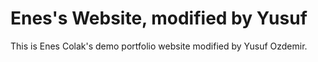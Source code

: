 # Enes's Website, modified by Yusuf
This is Enes Colak's demo portfolio website modified by Yusuf Ozdemir.
